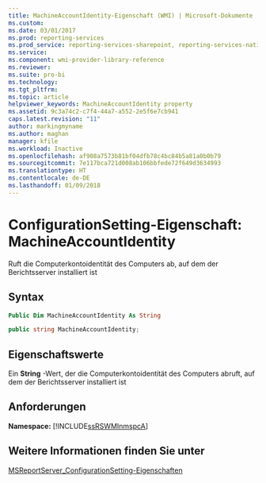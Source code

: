 ```yaml
---
title: MachineAccountIdentity-Eigenschaft (WMI) | Microsoft-Dokumente
ms.custom: 
ms.date: 03/01/2017
ms.prod: reporting-services
ms.prod_service: reporting-services-sharepoint, reporting-services-native
ms.service: 
ms.component: wmi-provider-library-reference
ms.reviewer: 
ms.suite: pro-bi
ms.technology: 
ms.tgt_pltfrm: 
ms.topic: article
helpviewer_keywords: MachineAccountIdentity property
ms.assetid: 9c3a74c2-c7f4-44a7-a552-2e5f6e7cb941
caps.latest.revision: "11"
author: markingmyname
ms.author: maghan
manager: kfile
ms.workload: Inactive
ms.openlocfilehash: af908a7573b81bf04dfb78c4bc84b5a81a0b0b79
ms.sourcegitcommit: 7e117bca721d008ab106bbfede72f649d3634993
ms.translationtype: HT
ms.contentlocale: de-DE
ms.lasthandoff: 01/09/2018
---
```

# <a name="configurationsetting-property---machineaccountidentity"></a>ConfigurationSetting-Eigenschaft: MachineAccountIdentity
  Ruft die Computerkontoidentität des Computers ab, auf dem der Berichtsserver installiert ist  
  
## <a name="syntax"></a>Syntax  
  
```vb  
Public Dim MachineAccountIdentity As String  
```  
  
```csharp  
public string MachineAccountIdentity;  
```  
  
## <a name="property-values"></a>Eigenschaftswerte  
 Ein **String** -Wert, der die Computerkontoidentität des Computers abruft, auf dem der Berichtsserver installiert ist  
  
## <a name="requirements"></a>Anforderungen  
 **Namespace:** [!INCLUDE[ssRSWMInmspcA](../../includes/ssrswminmspca-md.md)]  
  
## <a name="see-also"></a>Weitere Informationen finden Sie unter  
 [MSReportServer_ConfigurationSetting-Eigenschaften](../../reporting-services/wmi-provider-library-reference/msreportserver-configurationsetting-properties.md)  
  
  
